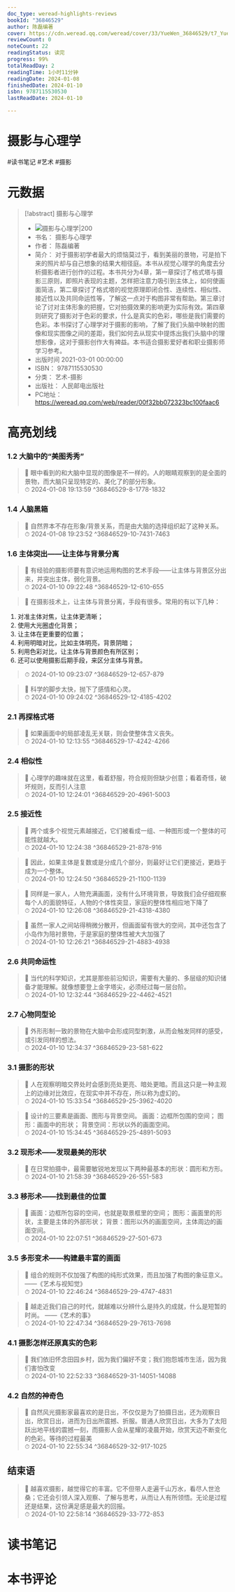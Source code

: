 ```yaml
---
doc_type: weread-highlights-reviews
bookId: "36846529"
author: 陈磊编著
cover: https://cdn.weread.qq.com/weread/cover/33/YueWen_36846529/t7_YueWen_36846529.jpg
reviewCount: 0
noteCount: 22
readingStatus: 读完
progress: 99%
totalReadDay: 2
readingTime: 1小时11分钟
readingDate: 2024-01-08
finishedDate: 2024-01-10
isbn: 9787115530530
lastReadDate: 2024-01-10

---
```

# 摄影与心理学

#读书笔记 #艺术 #摄影

# 元数据
> [!abstract] 摄影与心理学
> - ![ 摄影与心理学|200](https://cdn.weread.qq.com/weread/cover/33/YueWen_36846529/t7_YueWen_36846529.jpg)
> - 书名： 摄影与心理学
> - 作者： 陈磊编著
> - 简介： 对于摄影初学者最大的烦恼莫过于，看到美丽的景物，可是拍下来的照片却与自己想象的结果大相径庭。本书从视觉心理学的角度去分析摄影者进行创作的过程。本书共分为4章，第一章探讨了格式塔与摄影三原则，即照片表现的主题，怎样把注意力吸引到主体上，如何使画面简洁，第二章探讨了格式塔的视觉原理即闭合性、连续性、相似性、接近性以及共同命运性等，了解这一点对于构图非常有帮助。第三章讨论了讨对主体形象的把握，它对拍摄效果的影响更为实际有效。第四章则研究了摄影对于色彩的要求，什么是真实的色彩，哪些是我们需要的色彩。本书探讨了心理学对于摄影的影响，了解了我们头脑中映射的图像和现实图像之间的差距，我们如何去从现实中提炼出我们头脑中的理想影像，这对于摄影创作大有裨益。本书适合摄影爱好者和职业摄影师学习参考。
> - 出版时间 2021-03-01 00:00:00
> - ISBN： 9787115530530
> - 分类： 艺术-摄影
> - 出版社： 人民邮电出版社
> - PC地址：https://weread.qq.com/web/reader/00f32bb072323bc100faac6

# 高亮划线

### 1.2 大脑中的“美图秀秀”

> 📌 眼中看到的和大脑中显现的图像是不一样的。人的眼睛观察到的是全面的景物，而大脑只呈现特定的、美化了的部分形象。  
> ⏱ 2024-01-08 19:13:59 ^36846529-8-1778-1832

### 1.4 人脑黑箱

> 📌 自然界本不存在形象/背景关系，而是由大脑的选择组织起了这种关系。  
> ⏱ 2024-01-08 19:23:52 ^36846529-10-7431-7463

### 1.6 主体突出——让主体与背景分离

> 📌 有经验的摄影师要有意识地运用构图的艺术手段——让主体与背景区分出来，并突出主体，弱化背景。  
> ⏱ 2024-01-10 09:22:48 ^36846529-12-610-655

> 📌 在摄影技术上，让主体与背景分离，手段有很多。常用的有以下几种：
1. 对准主体对焦，让主体更清晰；
2. 使用大光圈虚化背景；
3. 让主体在更重要的位置；
4. 利用明暗对比，比如主体明亮，背景阴暗；
5. 利用色彩对比，让主体与背景颜色有所区别；
6. 还可以使用摄影后期手段，来区分主体与背景。  
> ⏱ 2024-01-10 09:23:07 ^36846529-12-657-879

> 📌 科学的脚步太快，抛下了感情和心灵。  
> ⏱ 2024-01-10 09:24:02 ^36846529-12-4185-4202

### 2.1 再探格式塔

> 📌 如果画面中的局部凌乱无关联，则会使整体含义丧失。  
> ⏱ 2024-01-10 12:13:55 ^36846529-17-4242-4266

### 2.4 相似性

> 📌 心理学的趣味就在这里，看着舒服，符合规则但缺少创意；看着奇怪，破坏规则，反而引人注意  
> ⏱ 2024-01-10 12:24:01 ^36846529-20-4961-5003

### 2.5 接近性

> 📌 两个或多个视觉元素越接近，它们被看成一组、一种图形或一个整体的可能性就越大。  
> ⏱ 2024-01-10 12:24:38 ^36846529-21-878-916

> 📌 因此，如果主体是复数或是分成几个部分，则最好让它们更接近，更趋于成为一个整体。  
> ⏱ 2024-01-10 12:24:50 ^36846529-21-1100-1139

> 📌 同样是一家人，人物充满画面，没有什么环境背景，导致我们会仔细观察每个人的面貌特征，人物的个体性突显，家庭的整体性相应地下降了  
> ⏱ 2024-01-10 12:26:08 ^36846529-21-4318-4380

> 📌 虽然一家人之间站得稍微分散开，但画面留有很大的空间，其中还包含了小岛作为陪衬景物，于是家庭的整体性被大大加强了  
> ⏱ 2024-01-10 12:26:21 ^36846529-21-4883-4938

### 2.6 共同命运性

> 📌 当代的科学知识，尤其是那些前沿知识，需要有大量的、多层级的知识储备才能理解。就像想要登上金字塔尖，必须经过每一层台阶。  
> ⏱ 2024-01-10 12:32:44 ^36846529-22-4462-4521

### 2.7 心物同型论

> 📌 外形形制一致的景物在大脑中会形成同型刺激，从而会触发同样的感受，或引发同样的想法。  
> ⏱ 2024-01-10 12:34:37 ^36846529-23-581-622

### 3.1 摄影的形状

> 📌 人在观察明暗交界处时会感到亮处更亮、暗处更暗。而且这只是一种主观上的边缘对比效应，在现实中并不存在，所以称为虚幻的。  
> ⏱ 2024-01-10 15:33:54 ^36846529-25-3962-4020

> 📌 设计的三要素是画面、图形与背景空间。
画面：边框所包围的空间；
图形：画面中的形状；
背景空间：形状以外的画面空间。  
> ⏱ 2024-01-10 15:34:45 ^36846529-25-4891-5093

### 3.2 现形术——发现最美的形状

> 📌 在日常拍摄中，最需要敏锐地发现以下两种最基本的形状：圆形和方形。  
> ⏱ 2024-01-10 21:58:39 ^36846529-26-551-583

### 3.3 移形术——找到最佳的位置

> 📌 画面：边框所包容的空间，也就是取景框里的空间；
图形：画面里的形状，主要是主体的外部形状；
背景：图形以外的画面空间，主体周边的画面空间。  
> ⏱ 2024-01-10 22:07:51 ^36846529-27-501-673

### 3.5 多形变术——构建最丰富的画面

> 📌 组合的规则不仅加强了构图的纯形式效果，而且加强了构图的象征意义。
——《艺术与视知觉》  
> ⏱ 2024-01-10 22:46:24 ^36846529-29-4747-4831

> 📌 越走近我们自己的时代，就越难以分辨什么是持久的成就，什么是短暂的时尚。
——《艺术的事》  
> ⏱ 2024-01-10 22:47:34 ^36846529-29-7613-7698

### 4.1 摄影怎样还原真实的色彩

> 📌 我们依旧怀念田园乡村，因为我们偏好不变；我们抱怨城市生活，因为我们害怕改变  
> ⏱ 2024-01-10 22:52:33 ^36846529-31-14051-14088

### 4.2 自然的神奇色

> 📌 自然风光摄影家最喜欢的是日出，不仅仅是为了拍摄日出，还为观察日出，欣赏日出，进而为日出所震撼、折服。普通人欣赏日出，大多为了太阳跃出地平线的震撼一刻，而摄影人会从星耀的凌晨开始，欣赏天边不断变化的色彩。等待的过程最美  
> ⏱ 2024-01-10 22:55:34 ^36846529-32-917-1025

## 结束语

> 📌 越喜欢摄影，越觉得它的丰富。它不但带人走遍千山万水，看尽人世沧桑；它还会引领人深入观察、了解与思考，从而让人有所领悟。无论是过程还是结果，这份满足感是最大的回报。  
> ⏱ 2024-01-10 22:58:14 ^36846529-33-772-853



# 读书笔记



# 本书评论
